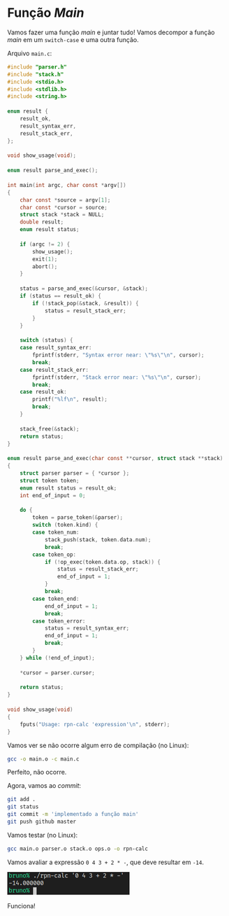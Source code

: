 # Função _Main_

Vamos fazer uma função _main_ e juntar tudo! Vamos decompor a função _main_ em um
`switch-case` e uma outra função.

Arquivo `main.c`:
```C
#include "parser.h"
#include "stack.h"
#include <stdio.h>
#include <stdlib.h>
#include <string.h>

enum result {
    result_ok,
    result_syntax_err,
    result_stack_err,
};

void show_usage(void);

enum result parse_and_exec();

int main(int argc, char const *argv[])
{
    char const *source = argv[1];
    char const *cursor = source;
    struct stack *stack = NULL;
    double result;
    enum result status;

    if (argc != 2) {
        show_usage();
        exit(1);
        abort();
    }

    status = parse_and_exec(&cursor, &stack);
    if (status == result_ok) {
        if (!stack_pop(&stack, &result)) {
            status = result_stack_err;
        }
    }

    switch (status) {
    case result_syntax_err:
        fprintf(stderr, "Syntax error near: \"%s\"\n", cursor);
        break;
    case result_stack_err:
        fprintf(stderr, "Stack error near: \"%s\"\n", cursor);
        break;
    case result_ok:
        printf("%lf\n", result);
        break;
    }

    stack_free(&stack);
    return status;
}

enum result parse_and_exec(char const **cursor, struct stack **stack)
{
    struct parser parser = { *cursor };
    struct token token;
    enum result status = result_ok;
    int end_of_input = 0;

    do {
        token = parse_token(&parser);
        switch (token.kind) {
        case token_num:
            stack_push(stack, token.data.num);
            break;
        case token_op:
            if (!op_exec(token.data.op, stack)) {
                status = result_stack_err;
                end_of_input = 1;
            }
            break;
        case token_end:
            end_of_input = 1;
            break;
        case token_error:
            status = result_syntax_err;
            end_of_input = 1;
            break;
        }
    } while (!end_of_input);

    *cursor = parser.cursor;

    return status;
}

void show_usage(void)
{
    fputs("Usage: rpn-calc 'expression'\n", stderr);
}
```

Vamos ver se não ocorre algum erro de compilação (no Linux):
```sh
gcc -o main.o -c main.c
```
Perfeito, não ocorre.

Agora, vamos ao _commit_:

```sh
git add .
git status
git commit -m 'implementado a função main'
git push github master
```

Vamos testar (no Linux):
```sh
gcc main.o parser.o stack.o ops.o -o rpn-calc
```

Vamos avaliar a expressão `0 4 3 + 2 * -`, que deve resultar em `-14`.

![teste funcionando](./exemplo-teste.png)

Funciona!
